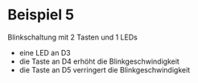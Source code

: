 # Beispiel 5
Blinkschaltung mit 2 Tasten und 1 LEDs

* eine LED an D3
* die Taste an D4 erhöht die Blinkgeschwindigkeit
* die Taste an D5 verringert die Blinkgeschwindigkeit
